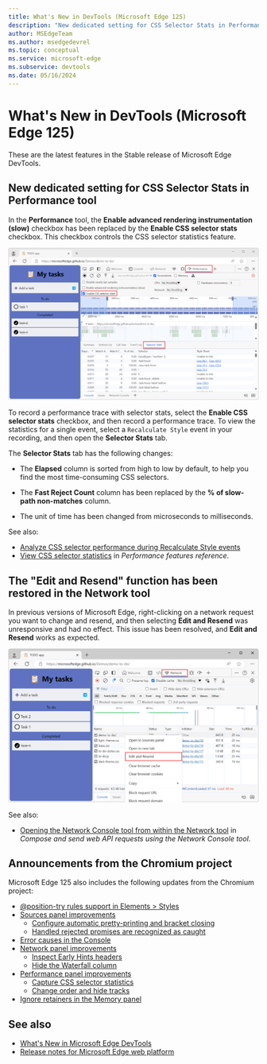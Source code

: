 ```yaml
---
title: What's New in DevTools (Microsoft Edge 125)
description: "New dedicated setting for CSS Selector Stats in Performance tool. The Edit and Resend function has been restored in the Network tool. And more."
author: MSEdgeTeam
ms.author: msedgedevrel
ms.topic: conceptual
ms.service: microsoft-edge
ms.subservice: devtools
ms.date: 05/16/2024
---
```

# What's New in DevTools (Microsoft Edge 125)

These are the latest features in the Stable release of Microsoft Edge DevTools.


<!-- ------------------------------ 
todo video
#### Video: What's new in DevTools 115-125

[![Thumbnail image for video "What's new in DevTools 115-125"](./devtools-125-images/devtools-whatsnew-115-125.png)]
-->


<!-- ====================================================================== -->
## New dedicated setting for CSS Selector Stats in Performance tool

<!-- Subtitle: Use the "Enable CSS selector stats" setting instead of the "Enable advanced rendering instrumentation (slow)" to capture CSS selector statistics for Recalculate Style events-->

In the **Performance** tool, the **Enable advanced rendering instrumentation (slow)** checkbox has been replaced by the **Enable CSS selector stats** checkbox.  This checkbox controls the CSS selector statistics feature.

![Selector stats tab](./devtools-125-images/selector-stats.png)

To record a performance trace with selector stats, select the **Enable CSS selector stats** checkbox, and then record a performance trace.  To view the statistics for a single event, select a `Recalculate Style` event in your recording, and then open the **Selector Stats** tab.

The **Selector Stats** tab has the following changes:

* The **Elapsed** column is sorted from high to low by default, to help you find the most time-consuming CSS selectors.

* The **Fast Reject Count** column has been replaced by the **% of slow-path non-matches** column.

* The unit of time has been changed from microseconds to milliseconds.

See also:
* [Analyze CSS selector performance during Recalculate Style events](../../../performance/selector-stats.md)
* [View CSS selector statistics](../../../performance/reference.md#view-css-selector-statistics) in _Performance features reference_.


<!-- ====================================================================== -->
## The "Edit and Resend" function has been restored in the Network tool

<!-- Subtitle: Change and resend a network request by right-clicking it and selecting Edit and Resend. -->

In previous versions of Microsoft Edge, right-clicking on a network request you want to change and resend, and then selecting **Edit and Resend** was unresponsive and had no effect.  This issue has been resolved, and **Edit and Resend** works as expected.

![Edit and Resend function on a network request](./devtools-125-images/edit-and-resend.png)

See also:
* [Opening the Network Console tool from within the Network tool](../../../network-console/network-console-tool.md#opening-the-network-console-tool-from-within-the-network-tool) in _Compose and send web API requests using the Network Console tool_.


<!-- ====================================================================== -->
## Announcements from the Chromium project

Microsoft Edge 125 also includes the following updates from the Chromium project:

* [@position-try rules support in Elements > Styles](https://developer.chrome.com/blog/new-in-devtools-125#lposition-try)
* [Sources panel improvements](https://developer.chrome.com/blog/new-in-devtools-125#sources)
   * [Configure automatic pretty-printing and bracket closing](https://developer.chrome.com/blog/new-in-devtools-125#settings)
   * [Handled rejected promises are recognized as caught](https://developer.chrome.com/blog/new-in-devtools-125#caught-rejection)
* [Error causes in the Console](https://developer.chrome.com/blog/new-in-devtools-125#error-cause)
* [Network panel improvements](https://developer.chrome.com/blog/new-in-devtools-125#network)
   * [Inspect Early Hints headers](https://developer.chrome.com/blog/new-in-devtools-125#early-hints)
   * [Hide the Waterfall column](https://developer.chrome.com/blog/new-in-devtools-125#waterfall)
* [Performance panel improvements](https://developer.chrome.com/blog/new-in-devtools-125#perf)
   * [Capture CSS selector statistics](https://developer.chrome.com/blog/new-in-devtools-125#selector-stats)
   * [Change order and hide tracks](https://developer.chrome.com/blog/new-in-devtools-125#track-config)
* [Ignore retainers in the Memory panel](https://developer.chrome.com/blog/new-in-devtools-125#ignore-retainer)

<!-- ====================================================================== -->
<!-- uncomment if content is copied from developer.chrome.com to this page -->

<!-- > [!NOTE]
> Portions of this page are modifications based on work created and [shared by Google](https://developers.google.com/terms/site-policies) and used according to terms described in the [Creative Commons Attribution 4.0 International License](https://creativecommons.org/licenses/by/4.0).
> The original page for announcements from the Chromium project is [What's New in DevTools (Chrome 125)](https://developer.chrome.com/blog/new-in-devtools-125) and is authored by Sofia Emelianova. -->


<!-- ====================================================================== -->
<!-- uncomment if content is copied from developer.chrome.com to this page -->

<!-- [![Creative Commons License](../../../../media/cc-logo/88x31.png)](https://creativecommons.org/licenses/by/4.0)
This work is licensed under a [Creative Commons Attribution 4.0 International License](https://creativecommons.org/licenses/by/4.0). -->


<!-- ====================================================================== -->
## See also

* [What's New in Microsoft Edge DevTools](../../whats-new.md)
* [Release notes for Microsoft Edge web platform](../../../../web-platform/release-notes/index.md)
